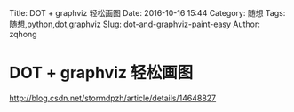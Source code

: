 Title: DOT + graphviz 轻松画图
Date: 2016-10-16 15:44
Category: 随想
Tags: 随想,python,dot,graphviz
Slug: dot-and-graphviz-paint-easy
Author: zqhong


# DOT + graphviz 轻松画图

http://blog.csdn.net/stormdpzh/article/details/14648827